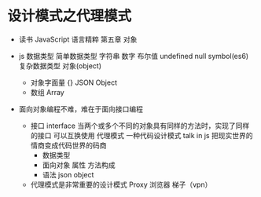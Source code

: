 # 设计模式之代理模式

- 读书 JavaScript 语言精粹
  第五章 对象


- js 数据类型
  简单数据类型
  字符串 数字 布尔值 undefined null symbol(es6)
  复杂数据类型 对象(object)
  - 对象字面量 {} JSON Object
  - 数组 Array 

- 面向对象编程不难，难在于面向接口编程
  - 接口 interface
    当两个或多个不同的对象具有同样的方法时，实现了同样的接口
    可以互换使用
    代理模式 一种代码设计模式
    talk in js 把现实世界的情商变成代码世界的码商
    - 数据类型 
    - 面向对象  属性 方法构成
    - 语法 json object
  - 代理模式是非常重要的设计模式 Proxy
    浏览器
    梯子（vpn）
